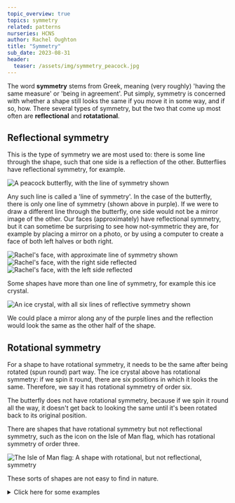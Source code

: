```yaml
---
topic_overview: true
topics: symmetry
related: patterns
nurseries: HCNS
author: Rachel Oughton
title: "Symmetry"
sub_date: 2023-08-31
header:
  teaser: /assets/img/symmetry_peacock.jpg
---
```

The word **symmetry** stems from Greek, meaning (very roughly) 'having the same measure' or 'being in agreement'. Put simply, symmetry is concerned with whether a shape still looks the same if you move it in some way, and if so, how. There several types of symmetry, but the two that come up most often are **reflectional** and **rotatational**.


## Reflectional symmetry 

This is the type of symmetry we are most used to: there is some line through the shape, such that one side is a reflection of the other. Butterflies have reflectional symmetry, for example.  

![A peacock butterfly, with the line of symmetry shown]({{site.baseurl}}/assets/img/symmetry_peacock.jpg "Peacock butterfly")

Any such line is called a 'line of symmetry'. In the case of the butterfly, there is only one line of symmetry (shown above in purple). If we were to draw a different line through the butterfly, one side would not be a mirror image of the other. Our faces (approximately) have reflectional symmetry, but it can sometime be surprising to see how not-symmetric they are, for example by placing a mirror on a photo, or by using a computer to create a face of both left halves or both right.

![Rachel's face, with approximate line of symmetry shown]({{site.baseurl}}/assets/img/RO_line.jpg "Face")
![Rachel's face, with the right side reflected]({{site.baseurl}}/assets/img/rho_right.png "Face with two right sides")
![Rachel's face, with the left side reflected]({{site.baseurl}}/assets/img/ro_left.png "Face with two left sides")

Some shapes have more than one line of symmetry, for example this ice crystal. 

![An ice crystal, with all six lines of reflective symmetry shown]({{site.baseurl}}/assets/img/symmetry_ice.jpg "Ice crystal")

We could place a mirror along any of the purple lines and the reflection would look the same as the other half of the shape.


## Rotational symmetry

For a shape to have rotational symmetry, it needs to be the same after being rotated (spun round) part way. The ice crystal above has rotational symmetry: if we spin it round, there are six positions in which it looks the same. Therefore, we say it has rotational symmetry of order six.

The butterfly does not have rotational symmetry, because if we spin it round all the way, it doesn't get back to looking the same until it's been rotated back to its original position.

There are shapes that have rotational symmetry but not reflectional symmetry, such as the icon on the Isle of Man flag, which has rotational symmetry of order three.

![The Isle of Man flag: A shape with rotational, but not reflectional, symmetry]({{site.baseurl}}/assets/img/isle_of_man.png "Isle of Man flag")

These sorts of shapes are not easy to find in nature.

<details>
<summary>Click here for some examples</summary>

One example of this is ...

Another example of this is ...

</details>
